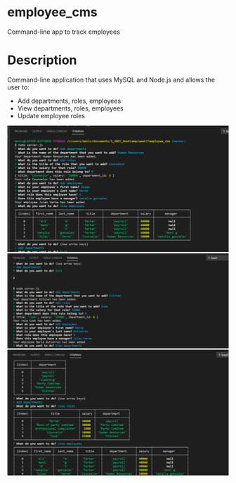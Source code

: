 # employee_cms
Command-line app to track employees

# Description

Command-line application that uses MySQL and Node.js and allows the user to:
  * Add departments, roles, employees
  * View departments, roles, employees
  * Update employee roles



![1](./public/assets/img/1.PNG)
![2](./public/assets/img/2.PNG)
![3](./public/assets/img/3.PNG)

